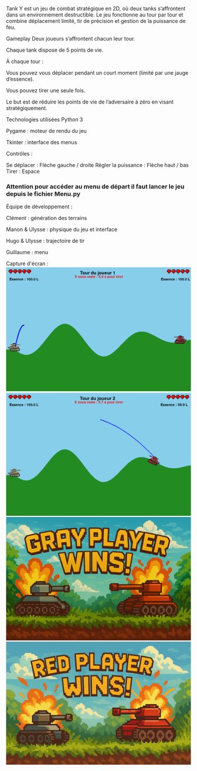 Tank Y est un jeu de combat stratégique en 2D, où deux tanks s’affrontent dans un environnement destructible. Le jeu fonctionne au tour par tour et combine déplacement limité, tir de précision et gestion de la puissance de feu.

Gameplay
Deux joueurs s’affrontent chacun leur tour.

Chaque tank dispose de 5 points de vie.

À chaque tour :

Vous pouvez vous déplacer pendant un court moment (limité par une jauge d’essence).

Vous pouvez tirer une seule fois.

Le but est de réduire les points de vie de l’adversaire à zéro en visant stratégiquement.

Technologies utilisées
Python 3

Pygame : moteur de rendu du jeu

Tkinter : interface des menus

Contrôles :

Se déplacer	: Flèche gauche / droite
Régler la puissance	: Flèche haut / bas
Tirer : Espace

### Attention pour accéder au menu de départ il faut lancer le jeu depuis le fichier Menu.py

Équipe de développement :

Clément : génération des terrains

Manon & Ulysse : physique du jeu et interface

Hugo & Ulysse : trajectoire de tir

Guillaume : menu

Capture d'écran :
![img_1.png](img_1.png)
![img_2.png](img_2.png)
![img.png](img.png)
![img_3.png](img_3.png)


